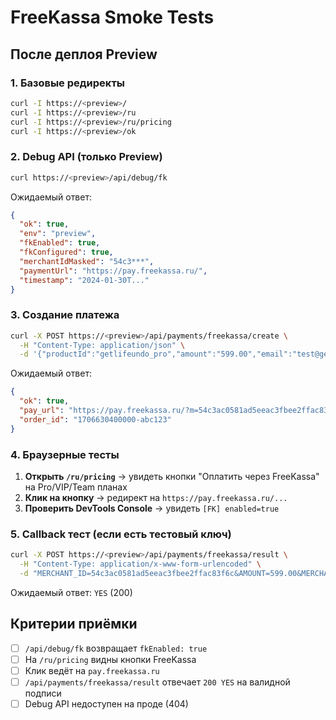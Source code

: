 # FreeKassa Smoke Tests

## После деплоя Preview

### 1. Базовые редиректы
```bash
curl -I https://<preview>/
curl -I https://<preview>/ru
curl -I https://<preview>/ru/pricing
curl -I https://<preview>/ok
```

### 2. Debug API (только Preview)
```bash
curl https://<preview>/api/debug/fk
```

Ожидаемый ответ:
```json
{
  "ok": true,
  "env": "preview",
  "fkEnabled": true,
  "fkConfigured": true,
  "merchantIdMasked": "54c3***",
  "paymentUrl": "https://pay.freekassa.ru/",
  "timestamp": "2024-01-30T..."
}
```

### 3. Создание платежа
```bash
curl -X POST https://<preview>/api/payments/freekassa/create \
  -H "Content-Type: application/json" \
  -d '{"productId":"getlifeundo_pro","amount":"599.00","email":"test@getlifeundo.com"}'
```

Ожидаемый ответ:
```json
{
  "ok": true,
  "pay_url": "https://pay.freekassa.ru/?m=54c3ac0581ad5eeac3fbee2ffac83f6c&oa=599.00&o=...&s=...",
  "order_id": "1706630400000-abc123"
}
```

### 4. Браузерные тесты

1. **Открыть `/ru/pricing`** → увидеть кнопки "Оплатить через FreeKassa" на Pro/VIP/Team планах
2. **Клик на кнопку** → редирект на `https://pay.freekassa.ru/...`
3. **Проверить DevTools Console** → увидеть `[FK] enabled=true`

### 5. Callback тест (если есть тестовый ключ)

```bash
curl -X POST https://<preview>/api/payments/freekassa/result \
  -H "Content-Type: application/x-www-form-urlencoded" \
  -d "MERCHANT_ID=54c3ac0581ad5eeac3fbee2ffac83f6c&AMOUNT=599.00&MERCHANT_ORDER_ID=test123&SIGN=valid_sign&STATUS=1"
```

Ожидаемый ответ: `YES` (200)

## Критерии приёмки

- [ ] `/api/debug/fk` возвращает `fkEnabled: true`
- [ ] На `/ru/pricing` видны кнопки FreeKassa
- [ ] Клик ведёт на `pay.freekassa.ru`
- [ ] `/api/payments/freekassa/result` отвечает `200 YES` на валидной подписи
- [ ] Debug API недоступен на проде (404)

